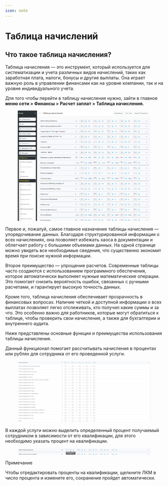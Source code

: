 ```yaml
---
icon: note
---
```


# Таблица начислений

## Что такое таблица начисления?

Таблица начисления — это инструмент, который используется для систематизации и учета различных видов начислений, таких как заработная плата, налоги, бонусы и другие выплаты. Она играет важную роль в управлении финансами как на уровне компании, так и на уровне индивидуального учета.

Для того чтобы перейти в таблицу начисления нужно, зайти в главное **меню сети > Финансы > Расчет заплат > Таблица начисления.**&#x20;

<figure><img src="../../../.gitbook/assets/image (369).png" alt=""><figcaption></figcaption></figure>

Первое и, пожалуй, самое главное назначение таблицы начисления — упорядочивание данных. Благодаря структурированной информации о всех начислениях, она позволяет избежать хаоса в документации и облегчает работу с большими объемами данных. На одной странице можно увидеть все необходимые сведения, что существенно экономит время при поиске нужной информации.

Второе преимущество — упрощение расчетов. Современные таблицы часто создаются с использованием программного обеспечения, которое автоматически выполняет нужные математические операции. Это помогает снизить вероятность ошибок, связанных с ручными расчетами, и гарантирует высокую точность данных.

Кроме того, таблица начисления обеспечивает прозрачность в финансовых вопросах. Наличие четкой и доступной информации о всех выплатах позволяет легко отслеживать, кто получил какие суммы и за что. Это особенно важно для работников, которые могут обратиться к таблице, чтобы проверить свои начисления, а также для бухгалтерии и внутреннего аудита.

Ниже представлены основные функции и преимущества использования таблицы начисления.

Данный функционал помогает рассчитывать начисления в процентах или рублях для сотрудника от его проведенной услуги.

<figure><img src="../../../.gitbook/assets/image (370).png" alt=""><figcaption></figcaption></figure>

В каждой услуги можно выделить определенный процент получаемый сотрудником в зависимости от его квалификации, для этого необходимо указать процент на квалификации.

<figure><img src="../../../.gitbook/assets/image (371).png" alt=""><figcaption></figcaption></figure>

Примечание

Чтобы отредактировать проценты на квалификации, щелкните ЛКМ в число процента и измените его, сохранение пройдет автоматически.


